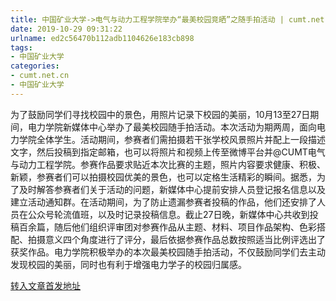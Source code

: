 ```yaml
---
title: 中国矿业大学->电气与动力工程学院举办“最美校园竞晒”之随手拍活动 | cumt.net.cn
date: 2019-10-29 09:31:22
urlname: ed2c56470b112adb1104626e183cb898
tags: 
- 中国矿业大学
categories:
- cumt.net.cn
- 中国矿业大学
---
```

为了鼓励同学们寻找校园中的景色，用照片记录下校园的美丽，10月13至27日期间，电力学院新媒体中心举办了最美校园随手拍活动。本次活动为期两周，面向电力学院全体学生。活动期间，参赛者们需拍摄若干张学校风景照片并配上一段描述文字，然后投稿到指定邮箱，也可以将照片和视频上传至微博平台并@CUMT电气与动力工程学院。参赛作品要求贴近本次比赛的主题，照片内容要求健康、积极、新颖，参赛者们可以拍摄校园优美的景色，也可以定格生活精彩的瞬间。据悉，为了及时解答参赛者们关于活动的问题，新媒体中心提前安排人员登记报名信息以及建立活动通知群。在活动期间，为了防止遗漏参赛者投稿的作品，他们还安排了人员在公众号轮流值班，以及时记录投稿信息。截止27日晚，新媒体中心共收到投稿百余篇，随后他们组织评审团对参赛作品从主题、材料、项目作品架构、色彩搭配、拍摄意义四个角度进行了评分，最后依据参赛作品总数按照适当比例评选出了获奖作品。电力学院积极举办的本次最美校园随手拍活动，不仅鼓励同学们去主动发现校园的美丽，同时也有利于增强电力学子的校园归属感。



[转入文章首发地址](http://xwzx.cumt.edu.cn/59/c6/c523a547270/page.htm)
